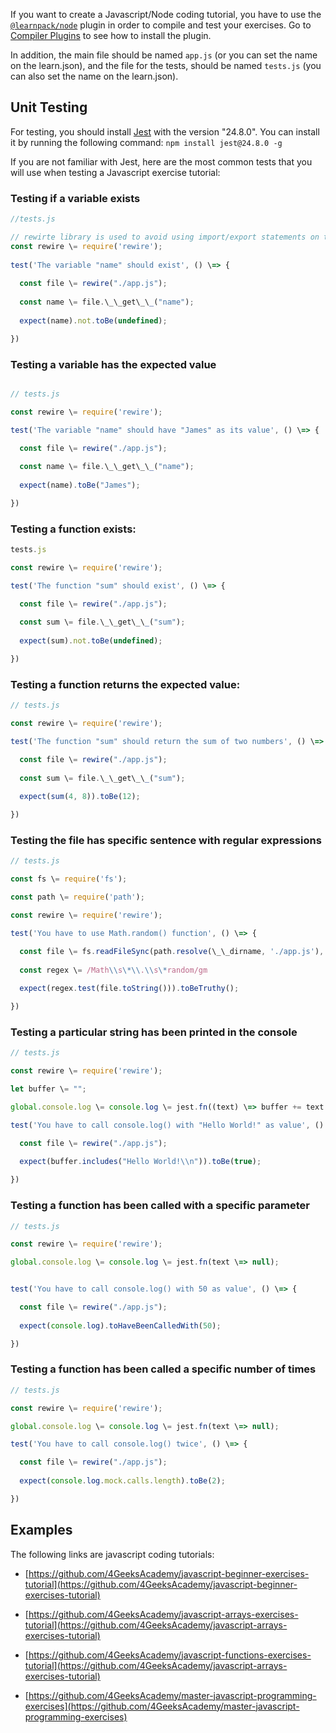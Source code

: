 
If you want to create a Javascript/Node coding tutorial, you have to use the [`@learnpack/node`](https://www.npmjs.com/package/@learnpack/node) plugin in order to compile and test your exercises. Go to [Compiler Plugins](./configure#compiler-plugins) to see how to install the plugin.

In addition, the main file should be named `app.js` (or you can set the name on the learn.json), and the file for the tests, should be named `tests.js` (you can also set the name on the learn.json).

## Unit Testing

For testing, you should install [Jest](https://jestjs.io/) with the version "24.8.0". You can install it by running the following command: `npm install jest@24.8.0 -g`

If you are not familiar with Jest, here are the most common tests that you will use when testing a Javascript exercise tutorial:

### Testing if a variable exists

```js
//tests.js

// rewirte library is used to avoid using import/export statements on the student code
const rewire \= require('rewire');
  
test('The variable "name" should exist', () \=> {
  
  const file \= rewire("./app.js");
  
  const name \= file.\_\_get\_\_("name");
  
  expect(name).not.toBe(undefined);

})
```

### Testing a variable has the expected value

```js

// tests.js

const rewire \= require('rewire');

test('The variable "name" should have "James" as its value', () \=> {

  const file \= rewire("./app.js");
  
  const name \= file.\_\_get\_\_("name");
  
  expect(name).toBe("James");

})
```

### Testing a function exists:

```js
tests.js

const rewire \= require('rewire');

test('The function "sum" should exist', () \=> {

  const file \= rewire("./app.js");
  
  const sum \= file.\_\_get\_\_("sum");
  
  expect(sum).not.toBe(undefined);

})
```

### Testing a function returns the expected value:

```js
// tests.js

const rewire \= require('rewire');

test('The function "sum" should return the sum of two numbers', () \=> {

  const file \= rewire("./app.js");
  
  const sum \= file.\_\_get\_\_("sum");
  
  expect(sum(4, 8)).toBe(12);

})
```

### Testing the file has specific sentence with regular expressions

```js
// tests.js

const fs \= require('fs');

const path \= require('path');

const rewire \= require('rewire');

test('You have to use Math.random() function', () \=> {

  const file \= fs.readFileSync(path.resolve(\_\_dirname, './app.js'), 'utf8');
  
  const regex \= /Math\\s\*\\.\\s\*random/gm
  
  expect(regex.test(file.toString())).toBeTruthy();

})
```

### Testing a particular string has been printed in the console

```js
// tests.js

const rewire \= require('rewire');

let buffer \= "";

global.console.log \= console.log \= jest.fn((text) \=> buffer += text + "\\n");

test('You have to call console.log() with "Hello World!" as value', () \=> {

  const file \= rewire("./app.js");
  
  expect(buffer.includes("Hello World!\\n")).toBe(true);

})
```

### Testing a function has been called with a specific parameter

```js
// tests.js

const rewire \= require('rewire');

global.console.log \= console.log \= jest.fn(text \=> null);


test('You have to call console.log() with 50 as value', () \=> {

  const file \= rewire("./app.js");
  
  expect(console.log).toHaveBeenCalledWith(50);

})
```

### Testing a function has been called a specific number of times

```js
// tests.js

const rewire \= require('rewire');

global.console.log \= console.log \= jest.fn(text \=> null);

test('You have to call console.log() twice', () \=> {

  const file \= rewire("./app.js");
  
  expect(console.log.mock.calls.length).toBe(2);

})
```

## Examples

The following links are javascript coding tutorials:

*   ​[https://github.com/4GeeksAcademy/javascript-beginner-exercises-tutorial](https://github.com/4GeeksAcademy/javascript-beginner-exercises-tutorial)​
    

*   ​[https://github.com/4GeeksAcademy/javascript-arrays-exercises-tutorial](https://github.com/4GeeksAcademy/javascript-arrays-exercises-tutorial)​
    

*   ​[https://github.com/4GeeksAcademy/javascript-functions-exercises-tutorial](https://github.com/4GeeksAcademy/javascript-arrays-exercises-tutorial)​
    

*   ​[https://github.com/4GeeksAcademy/master-javascript-programming-exercises](https://github.com/4GeeksAcademy/master-javascript-programming-exercises)​
    

